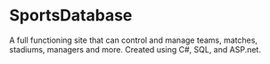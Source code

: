# SportsDatabase
A full functioning site that can control and manage teams, matches, stadiums, managers and more. Created using C#, SQL, and ASP.net.
